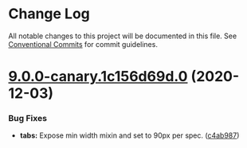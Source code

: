 # Change Log

All notable changes to this project will be documented in this file.
See [Conventional Commits](https://conventionalcommits.org) for commit guidelines.

# [9.0.0-canary.1c156d69d.0](https://github.com/material-components/material-components-web/compare/v8.0.0...v9.0.0-canary.1c156d69d.0) (2020-12-03)


### Bug Fixes

* **tabs:** Expose min width mixin and set to 90px per spec. ([c4ab987](https://github.com/material-components/material-components-web/commit/c4ab987221d5a3b9ab588321bb0347f5d665505a))
